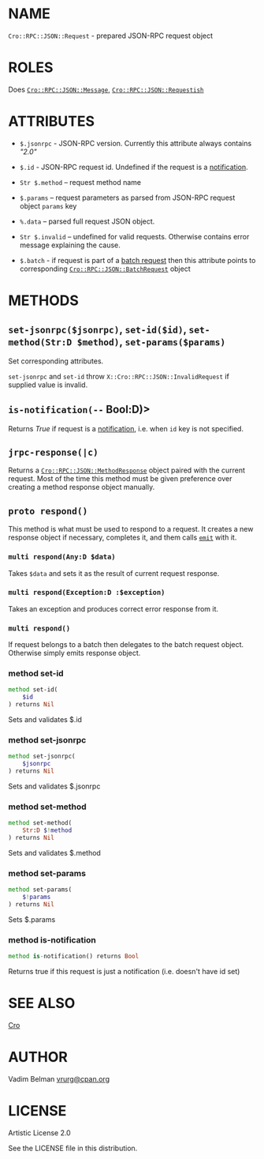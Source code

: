 NAME
====

`Cro::RPC::JSON::Request` - prepared JSON-RPC request object

ROLES
=====

Does [`Cro::RPC::JSON::Message`](Message.md), [`Cro::RPC::JSON::Requestish`](Requestish.md)

ATTRIBUTES
==========

  * `$.jsonrpc` - JSON-RPC version. Currently this attribute always contains *"2.0"*

  * `$.id` - JSON-RPC request id. Undefined if the request is a [notification](https://www.jsonrpc.org/specification#notification).

  * `Str $.method` – request method name

  * `$.params` – request parameters as parsed from JSON-RPC request object `params` key

  * `%.data` – parsed full request JSON object.

  * `Str $.invalid` – undefined for valid requests. Otherwise contains error message explaining the cause.

  * `$.batch` - if request is part of a [batch request](https://www.jsonrpc.org/specification#batch) then this attribute points to corresponding [`Cro::RPC::JSON::BatchRequest`](BatchRequest.md) object

METHODS
=======

`set-jsonrpc($jsonrpc)`, `set-id($id)`, `set-method(Str:D $method)`, `set-params($params)`
------------------------------------------------------------------------------------------

Set corresponding attributes.

`set-jsonrpc` and `set-id` throw `X::Cro::RPC::JSON::InvalidRequest` if supplied value is invalid.

`is-notification(--` Bool:D)>
-----------------------------

Returns *True* if request is a [notification](https://www.jsonrpc.org/specification#notification), i.e. when `id` key is not specified.

`jrpc-response(|c)`
-------------------

Returns a [`Cro::RPC::JSON::MethodResponse`](MethodResponse.md) object paired with the current request. Most of the time this method must be given preference over creating a method response object manually.

`proto respond()`
-----------------

This method is what must be used to respond to a request. It creates a new response object if necessary, completes it, and them calls [`emit`](https://docs.raku.org/routine/emit) with it.

### `multi respond(Any:D $data)`

Takes `$data` and sets it as the result of current request response.

### `multi respond(Exception:D :$exception)`

Takes an exception and produces correct error response from it.

### `multi respond()`

If request belongs to a batch then delegates to the batch request object. Otherwise simply emits response object.

### method set-id

```raku
method set-id(
    $id
) returns Nil
```

Sets and validates $.id

### method set-jsonrpc

```raku
method set-jsonrpc(
    $jsonrpc
) returns Nil
```

Sets and validates $.jsonrpc

### method set-method

```raku
method set-method(
    Str:D $!method
) returns Nil
```

Sets and validates $.method

### method set-params

```raku
method set-params(
    $!params
) returns Nil
```

Sets $.params

### method is-notification

```raku
method is-notification() returns Bool
```

Returns true if this request is just a notification (i.e. doesn't have id set)

SEE ALSO
========

[Cro](https://cro.services)

AUTHOR
======

Vadim Belman <vrurg@cpan.org>

LICENSE
=======

Artistic License 2.0

See the LICENSE file in this distribution.

